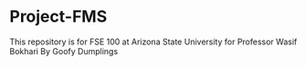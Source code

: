 # Project-FMS
This repository is for FSE 100 at Arizona State University for Professor Wasif Bokhari
By Goofy Dumplings

